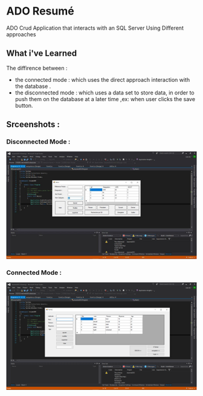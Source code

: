 # ADO Resumé 

ADO Crud Application that interacts with an SQL Server Using Different approaches  

## What i've Learned 

The diffirence between : 
* the connected mode : which uses the direct approach interaction with the database .
* the disconnected mode : which uses a data set to store data, 
in order to push them on the database at a later time ,ex: when user clicks the save button.

## Srceenshots : 
### Disconnected Mode : 
![](Screenshot1.jpg)
### Connected Mode : 
![](Screenshot2.png)
